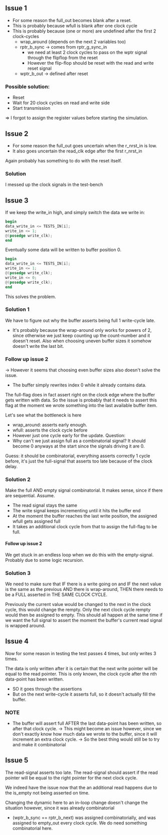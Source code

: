 ## Issue 1
- For some reason the full_out becomes blank after a reset.
- This is probably because wfull is blank after one clock cycle
- This is probably because (one or more) are undefined after the first 2 clock-cycles
    - wrap_around (depends on the next 2 variables too)
    - rptr_b_sync -> comes from rptr_g_sync_in
        - we need at least 2 clock cycles to pass on the wptr signal through the flipflop from the reset
        - However the flip-flop should be reset with the read and write reset signal
    - wptr_b_out -> defined after reset

### Possible solution:
- Reset
- Wait for 20 clock cycles on read and write side
- Start transmission

=> I forgot to assign the register values before starting the simulation.

## Issue 2
- For some reason the full_out goes uncertain when the r_nrst_in is low.
- It also goes uncertain the read_clk edge after the first r_nrst_in

Again probably has something to do with the reset itself.
### Solution
I messed up the clock signals in the test-bench

## Issue 3

If we keep the write_in high, and simply switch the data we write in:
```verilog
begin
data_write_in <= TESTS_IN[i];
write_in <= 1;
@(posedge write_clk);
end
```
Eventually some data will be written to buffer position 0.
```verilog
begin
data_write_in <= TESTS_IN[i];
write_in <= 1;
@(posedge write_clk);
write_in <= 0;
@(posedge write_clk);
end
```
This solves the problem.

### Solution 1
We have to figure out why the buffer asserts being full 1 write-cycle late.
- It's probably because the wrap-around only works for powers of 2, since otherwise we just keep counting up the count-number and it doesn't reset. Also when choosing uneven buffer sizes it somehow doesn't write the last bit.

### Follow up issue 2
-> However it seems that choosing even buffer sizes also doesn't solve the issue.
- The buffer simply rewrites index 0 while it already contains data.

The full-flag does in fact assert right on the clock edge where the buffer gets written with data. So the issue is probably that it needs to assert this flag at the moment we wrote something into the last available buffer item.

Let's see what the bottleneck is here
- wrap_around: asserts early enough.
- wfull: asserts the clock cycle before
- However just one cycle early for the update.
Question:
- Why can't we just assign full as a combinatorial signal? It should become 0 anyways at the start since the signals driving it are 0.

Guess: it should be combinatorial, everything asserts correctly 1 cycle before, it's just the full-signal that asserts too late because of the clock delay.

### Solution 2
Make the full AND empty signal combinatorial.
It makes sense, since if there are sequential. Assume.
- The read signal stays the same
- The write signal keeps incrementing until it hits the buffer end
- At the moment the buffer reaches the last write position, the assigned wfull gets assigned full
- It takes an additional clock cycle from that to assign the full-flag to be full.


#### Follow up issue 2
We get stuck in an endless loop when we do this with the empty-signal. Probably due to some logic recursion.

### Solution 3
We need to make sure that IF there is a write going on and IF the next value is the same as the previous AND there is wrap-around, THEN there needs to be a FULL asserted in THE SAME CLOCK CYCLE.

Previously the current value would be changed to the next in the clock cycle, this would change the rempty.
Only the next clock cycle rempty would then be assigned to empty.
This should all happen at the same time if we want the full signal to assert the moment the buffer's current read signal is wrapped around.


## Issue 4
Now for some reason in testing the test passes 4 times, but only writes 3 times. 

The data is only written after it is certain that the next write pointer will be equal to the read pointer.
This is only known, the clock cycle after the nth data-point has been written. 
- SO it goes through the assertions
- But on the next write-cycle it asserts full, so it doesn't actually fill the buffer.

### NOTE
- The buffer will assert full AFTER the last data-point has been written, so after that clock cycle.
-> This might become an issue however, since we don't exactly know how much data we wrote to the buffer, since it will increment an extra clock cycle.
-> So the best thing would still be to try and make it combinatorial

## Issue 5
The read-signal asserts too late. The read-signal should assert if the read pointer will be equal to the right pointer for the next clock cycle.

We indeed have the issue now that the an additional read happens due to the is_empty not being asserted on time.

Changing the dynamic here to an in-loop change doesn't change the situation however, since it was already combinatorial
- (wptr_b_sync == rptr_b_next) was assigned combinatorially, and was assigned to empty_out every clock cycle.
We do need something combinatorial here.
